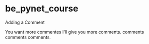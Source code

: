 # be_pynet_course

Adding a Comment

You want more commentes I'll give you more comments. comments comments comments.
